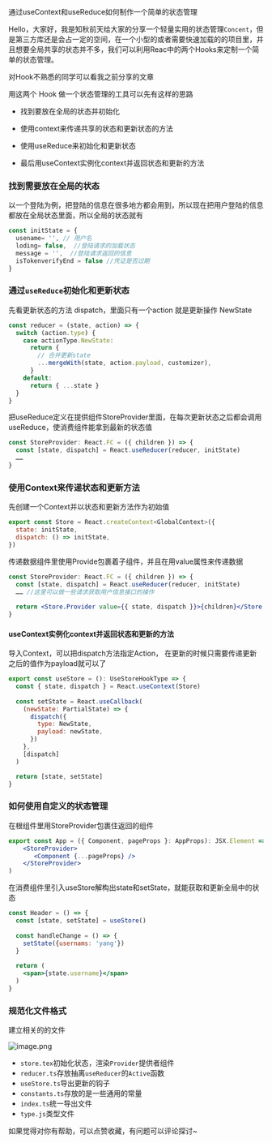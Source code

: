 通过useContext和useReduce如何制作一个简单的状态管理



Hello，大家好，我是知秋前天给大家的分享一个轻量实用的状态管理`Concent`，但是第三方库还是会占一定的空间，在一个小型的或者需要快速加载的的项目里，并且想要全局共享的状态并不多，我们可以利用Reac中的两个Hooks来定制一个简单的状态管理。



对Hook不熟悉的同学可以看我之前分享的文章



用这两个 Hook 做一个状态管理的工具可以先有这样的思路

- 找到要放在全局的状态并初始化

- 使用context来传递共享的状态和更新状态的方法

- 使用useReduce来初始化和更新状态

- 最后用useContext实例化context并返回状态和更新的方法

  

### 找到需要放在全局的状态

以一个登陆为例，把登陆的信息在很多地方都会用到，所以现在把用户登陆的信息都放在全局状态里面，所以全局的状态就有

```js
const initState = {
  usename= '', // 用户名
  loding= false,  //登陆请求的加载状态
  message = '',  //登陆请求返回的信息
  isTokenverifyEnd = false //凭证是否过期
}
```



### 通过`useReduce`初始化和更新状态

先看更新状态的方法 dispatch，里面只有一个action 就是更新操作 NewState

```js
const reducer = (state, action) => {
  switch (action.type) {
    case actionType.NewState:
      return {
        // 合并更新state
        ...mergeWith(state, action.payload, customizer),
      }
    default:
      return { ...state }
  }
}
```

把useReduce定义在提供组件StoreProvider里面，在每次更新状态之后都会调用useReduce，使消费组件能拿到最新的状态值

```js
const StoreProvider: React.FC = ({ children }) => {
  const [state, dispatch] = React.useReducer(reducer, initState)
  ……
}
```



### 使用Context来传递状态和更新方法

先创建一个Context并以状态和更新方法作为初始值

```js
export const Store = React.createContext<GlobalContext>({
  state: initState,
  dispatch: () => initState,
})
```

传递数据组件里使用Provide包裹着子组件，并且在用value属性来传递数据

```jsx
const StoreProvider: React.FC = ({ children }) => {
  const [state, dispatch] = React.useReducer(reducer, initState)
  …… //这里可以做一些请求获取用户信息接口的操作
  
  return <Store.Provider value={{ state, dispatch }}>{children}</Store.Provider>
}
```



#### useContext实例化context并返回状态和更新的方法

导入Context，可以把dispatch方法指定Action， 在更新的时候只需要传递更新之后的值作为payload就可以了

```js
export const useStore = (): UseStoreHookType => {
  const { state, dispatch } = React.useContext(Store)
  
  const setState = React.useCallback(
    (newState: PartialState) => {
      dispatch({
        type: NewState,
        payload: newState,
      })
    },
    [dispatch]
  )

  return [state, setState]
}
```



### 如何使用自定义的状态管理

在根组件里用StoreProvider包裹住返回的组件

```jsx
export const App = ({ Component, pageProps }: AppProps): JSX.Element => (
    <StoreProvider>
       <Component {...pageProps} />
    </StoreProvider>
)

```

在消费组件里引入useStore解构出state和setState，就能获取和更新全局中的状态

```jsx
const Header = () => {
  const [state, setState] = useStore()
  
  const handleChange = () => {
    setState({usernams: 'yang'})
  }
  
  return (
  	<span>{state.username}</span>
  )
}
```



### 规范化文件格式

建立相关的的文件

![image.png](https://s2.loli.net/2022/01/24/BtImuEGS473zlaj.png)



-  `store.tex`初始化状态，渲染`Provider`提供者组件
- `reducer.ts`存放抽离`useReducer`的`Active`函数
- `useStore.ts`导出更新的钩子
- `constants.ts`存放的是一些通用的常量
- `index.ts`统一导出文件
- `type.js`类型文件



如果觉得对你有帮助，可以点赞收藏，有问题可以评论探讨~